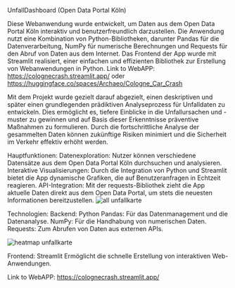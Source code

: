 
UnfallDashboard (Open Data Portal Köln)

Diese Webanwendung wurde entwickelt, um Daten aus dem Open Data Portal Köln interaktiv und benutzerfreundlich darzustellen. 
Die Anwendung nutzt eine Kombination von Python-Bibliotheken, darunter Pandas für die Datenverarbeitung, NumPy für numerische Berechnungen und Requests für den Abruf von Daten aus dem Internet. 
Das Frontend der App wurde mit Streamlit realisiert, einer einfachen und effizienten Bibliothek zur Erstellung von Webanwendungen in Python.
Link to WebAPP: https://colognecrash.streamlit.app/ oder https://huggingface.co/spaces/Archaeo/Cologne_Car_Crash

Mit dem Projekt wurde gezielt darauf abgezielt, einen deskriptiven und später einen grundlegenden prädiktiven Analyseprozess für Unfalldaten zu entwickeln. Dies ermöglicht es, tiefere Einblicke in die Unfallursachen und -muster zu gewinnen und auf Basis dieser Erkenntnisse präventive Maßnahmen zu formulieren. Durch die fortschrittliche Analyse der gesammelten Daten können zukünftige Risiken minimiert und die Sicherheit im Verkehr effektiv erhöht werden.

Hauptfunktionen:
Datenexploration: Nutzer können verschiedene Datensätze aus dem Open Data Portal Köln durchsuchen und analysieren.
Interaktive Visualisierungen: Durch die Integration von Python und Streamlit bietet die App dynamische Grafiken, die auf Benutzeranfragen in Echtzeit reagieren.
API-Integration: Mit der requests-Bibliothek zieht die App aktuelle Daten direkt aus dem Open Data Portal, um stets die neuesten Informationen bereitzustellen.
![all unfallkarte](https://github.com/user-attachments/assets/12bfa77f-74b0-4751-b105-f1525239ee94)




Technologien:
Backend: Python
Pandas: Für das Datenmanagement und die Datenanalyse.
NumPy: Für die Handhabung von numerischen Daten.
Requests: Zum Abrufen von Daten aus externen APIs.

![heatmap unfallkarte](https://github.com/user-attachments/assets/c83eafee-9732-4943-9f1e-3b08f1d351d0)

Frontend: Streamlit
Ermöglicht die schnelle Erstellung von interaktiven Web-Anwendungen.

Link to WebAPP: https://colognecrash.streamlit.app/
